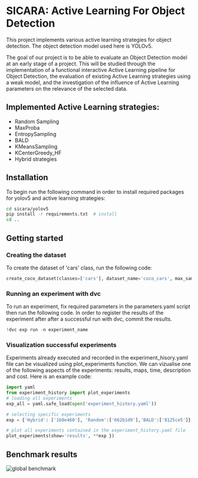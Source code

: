 # SICARA: Active Learning For Object Detection

This project implements various active learning strategies for object detection. The object detection model used here is YOLOv5.

The goal of our project is to be able to evaluate an Object Detection model at an
early stage of a project. This will be studied through the implementation of a functional
interactive Active Learning pipeline for Object Detection, the evaluation of existing Active
Learning strategies using a weak model, and the investigation of the influence of Active
Learning parameters on the relevance of the selected data.

## Implemented Active Learning strategies:

- Random Sampling
- MaxProba
- EntropySampling
- BALD
- KMeansSampling
- KCenterGreedy_HF
- Hybrid strategies

## Installation

To begin run the following command in order to install required packages for yolov5 and active learning strategies: 

```bash
cd sicara/yolov5
pip install -r requirements.txt  # install
cd ..

```


## Getting started

### Creating the dataset

To create the dataset of 'cars' class, run the following code:

```python
create_coco_dataset(classes=['cars'], dataset_name='coco_cars', max_samples=10000)

```

### Running an experiment with dvc

To run an experiment, fix required parameters in the parameters.yaml script then run the following code. In order to register the results of the experiment after after a successful run with dvc, commit the results. 

```python
!dvc exp run -n experiment_name

```

### Visualization successful experiments

Experiments already executed and recorded in the experiment_hisory.yaml file can be visualized  using plot_experiments function. We can vizualise one of the following aspects of the experiments: results, maps, time, description and cost. Here is an example code: 

```python
import yaml 
from experiment_history import plot_experiments
# loading all experiments
exp_all = yaml.safe_load(open('experiment_history.yaml')) 

# selecting specific experiments
exp = {'Hybrid': ['1b8e460'], 'Random':['662b1d9'],'BALD':['8125ce5']}

# plot all experiments contained in the experiment_history.yaml file  
plot_experiments(show='results', **exp }) 
```

## Benchmark results

![global benchmark](figs/global.png)









